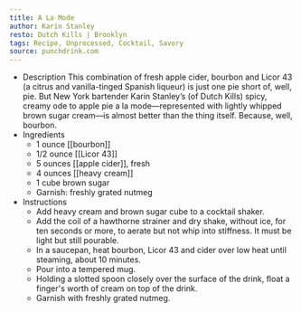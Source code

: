```yaml
---
title: A La Mode
author: Karin Stanley
resto: Dutch Kills | Brooklyn
tags: Recipe, Unprocessed, Cocktail, Savory
source: punchdrink.com
---
```


- Description
  This combination of fresh apple cider, bourbon and Licor 43 (a citrus and vanilla-tinged Spanish liqueur) is just one pie short of, well, pie. But New York bartender Karin Stanley’s (of Dutch Kills) spicy, creamy ode to apple pie a la mode—represented with lightly whipped brown sugar cream—is almost better than the thing itself. Because, well, bourbon.
- Ingredients
	- 1 ounce [[bourbon]]
	- 1/2 ounce [[Licor 43]]
	- 5 ounces [[apple cider]], fresh
	- 4 ounces [[heavy cream]]
	- 1 cube brown sugar
	- Garnish: freshly grated nutmeg
- Instructions
	- Add heavy cream and brown sugar cube to a cocktail shaker.
	- Add the coil of a hawthorne strainer and dry shake, without ice, for ten seconds or more, to aerate but not whip into stiffness. It must be light but still pourable.
	- In a saucepan, heat bourbon, Licor 43 and cider over low heat until steaming, about 10 minutes.
	- Pour into a tempered mug.
	- Holding a slotted spoon closely over the surface of the drink, float a finger's worth of cream on top of the drink.
	- Garnish with freshly grated nutmeg.